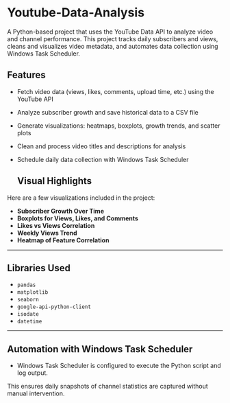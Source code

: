 # Youtube-Data-Analysis

A Python-based project that uses the YouTube Data API to analyze video and channel performance. This project tracks daily subscribers and views, cleans and visualizes video metadata, and automates data collection using Windows Task Scheduler.

##  Features

-  Fetch video data (views, likes, comments, upload time, etc.) using the YouTube API
- Analyze subscriber growth and save historical data to a CSV file
-  Generate visualizations: heatmaps, boxplots, growth trends, and scatter plots
-  Clean and process video titles and descriptions for analysis
-  Schedule daily data collection with Windows Task Scheduler
  
   ##  Visual Highlights

Here are a few visualizations included in the project:

- **Subscriber Growth Over Time**
- **Boxplots for Views, Likes, and Comments**
- **Likes vs Views Correlation**
- **Weekly Views Trend**
- **Heatmap of Feature Correlation**

---

##  Libraries Used

- `pandas`
- `matplotlib`
- `seaborn`
- `google-api-python-client`
- `isodate`
- `datetime`

---

##  Automation with Windows Task Scheduler

- Windows Task Scheduler is configured to execute the Python script and log output.

This ensures daily snapshots of channel statistics are captured without manual intervention.
